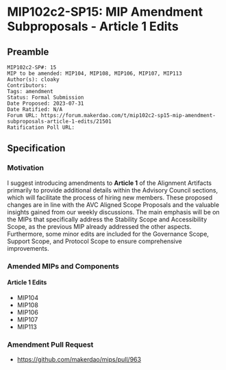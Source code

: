 # MIP102c2-SP15: MIP Amendment Subproposals - Article 1 Edits

## Preamble

```
MIP102c2-SP#: 15
MIP to be amended: MIP104, MIP108, MIP106, MIP107, MIP113
Author(s): cloaky
Contributors:
Tags: amendment
Status: Formal Submission
Date Proposed: 2023-07-31
Date Ratified: N/A
Forum URL: https://forum.makerdao.com/t/mip102c2-sp15-mip-amendment-subproposals-article-1-edits/21501
Ratification Poll URL: 
```

## Specification

### Motivation

I suggest introducing amendments to **Article 1** of the Alignment Artifacts primarily to provide additional details within the Advisory Council sections, which will facilitate the process of hiring new members. These proposed changes are in line with the AVC Aligned Scope Proposals and the valuable insights gained from our weekly discussions. The main emphasis will be on the MIPs that specifically address the Stability Scope and Accessibility Scope, as the previous MIP already addressed the other aspects. Furthermore, some minor edits are included for the Governance Scope, Support Scope, and Protocol Scope to ensure comprehensive improvements.

### Amended MIPs and Components

#### Article 1 Edits

* MIP104
* MIP108
* MIP106
* MIP107
* MIP113

### Amendment Pull Request

* https://github.com/makerdao/mips/pull/963
